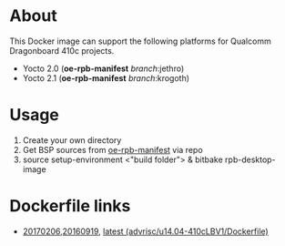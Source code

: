 # About
This Docker image can support the following platforms for Qualcomm Dragonboard 410c projects.

- Yocto 2.0 (**oe-rpb-manifest** *branch*:jethro)
- Yocto 2.1 (**oe-rpb-manifest** *branch*:krogoth)

# Usage
1. Create your own directory
2. Get BSP sources from 
[oe-rpb-manifest](https://github.com/ADVANTECH-Corp/oe-rpb-manifest) via repo
3. source setup-environment <"build folder"> & bitbake rpb-desktop-image

# Dockerfile links
- [20170206](https://github.com/ADVANTECH-Corp/docker-images/blob/20170206/advrisc/u14.04-410cLBV1/Dockerfile),[20160919](https://github.com/ADVANTECH-Corp/docker-images/blob/20160919/advrisc/u14.04-410cLBV1/Dockerfile), [latest (advrisc/u14.04-410cLBV1/Dockerfile)](https://github.com/ADVANTECH-Corp/docker-images/blob/u14.04-410cLBV1/advrisc/u14.04-410cLBV1/Dockerfile)

